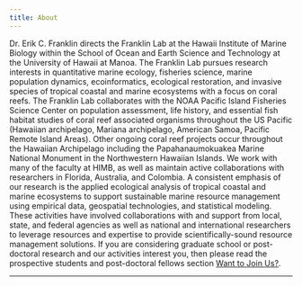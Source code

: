 ```yaml
---
title: About
---
```

Dr. Erik C. Franklin directs the Franklin Lab at the Hawaii Institute of Marine Biology within the School of Ocean and Earth Science and Technology at the University of Hawaii at Manoa. The Franklin Lab pursues research interests in quantitative marine ecology, fisheries science, marine population dynamics, ecoinformatics, ecological restoration, and invasive species of tropical coastal and marine ecosystems with a focus on coral reefs. The Franklin Lab collaborates with the NOAA Pacific Island Fisheries Science Center on population assessment, life history, and essential fish habitat studies of coral reef associated organisms throughout the US Pacific (Hawaiian archipelago, Mariana archipelago, American Samoa, Pacific Remote Island Areas). Other ongoing coral reef projects occur throughout the Hawaiian Archipelago including the Papahanaumokuakea Marine National Monument in the Northwestern Hawaiian Islands. We work with many of the faculty at HIMB, as well as maintain active collaborations with researchers in Florida, Australia, and Colombia. A consistent emphasis of our research is the applied ecological analysis of tropical coastal and marine ecosystems to support sustainable marine resource management using empirical data, geospatial technologies, and statistical modeling. These activities have involved collaborations with and support from local, state, and federal agencies as well as national and international researchers to leverage resources and expertise to provide scientifically-sound resource management solutions. If you are considering graduate school or post-doctoral research and our activities interest you, then please read the prospective students and post-doctoral fellows section <a href="#" class="badge badge-info">Want to Join Us?</a>.

---
